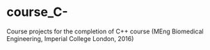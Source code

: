 # course_C-
Course projects for the completion of C++ course (MEng Biomedical Engineering, Imperial College London, 2016)
